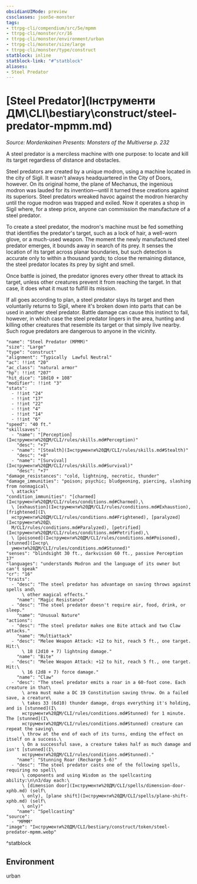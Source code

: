 ```yaml
---
obsidianUIMode: preview
cssclasses: json5e-monster
tags:
- ttrpg-cli/compendium/src/5e/mpmm
- ttrpg-cli/monster/cr/16
- ttrpg-cli/monster/environment/urban
- ttrpg-cli/monster/size/large
- ttrpg-cli/monster/type/construct
statblock: inline
statblock-link: "#^statblock"
aliases:
- Steel Predator
---
```

# [Steel Predator](Інструменти ДМ\CLI\bestiary\construct/steel-predator-mpmm.md)
*Source: Mordenkainen Presents: Monsters of the Multiverse p. 232*  

A steel predator is a merciless machine with one purpose: to locate and kill its target regardless of distance and obstacles.

Steel predators are created by a unique modron, using a machine located in the city of Sigil. It wasn't always headquartered in the City of Doors, however. On its original home, the plane of Mechanus, the ingenious modron was lauded for its invention—until it turned these creations against its superiors. Steel predators wreaked havoc against the modron hierarchy until the rogue modron was trapped and exiled. Now it operates a shop in Sigil where, for a steep price, anyone can commission the manufacture of a steel predator.

To create a steel predator, the modron's machine must be fed something that identifies the predator's target, such as a lock of hair, a well-worn glove, or a much-used weapon. The moment the newly manufactured steel predator emerges, it bounds away in search of its prey. It senses the location of its target across planar boundaries, but such detection is accurate only to within a thousand yards; to close the remaining distance, the steel predator locates its prey by sight and smell.

Once battle is joined, the predator ignores every other threat to attack its target, unless other creatures prevent it from reaching the target. In that case, it does what it must to fulfill its mission.

If all goes according to plan, a steel predator slays its target and then voluntarily returns to Sigil, where it's broken down into parts that can be used in another steel predator. Battle damage can cause this instinct to fail, however, in which case the steel predator lingers in the area, hunting and killing other creatures that resemble its target or that simply live nearby. Such rogue predators are dangerous to anyone in the vicinity.

```statblock
"name": "Steel Predator (MPMM)"
"size": "Large"
"type": "construct"
"alignment": "Typically  Lawful Neutral"
"ac": !!int "20"
"ac_class": "natural armor"
"hp": !!int "207"
"hit_dice": "18d10 + 108"
"modifier": !!int "3"
"stats":
  - !!int "24"
  - !!int "17"
  - !!int "22"
  - !!int "4"
  - !!int "14"
  - !!int "6"
"speed": "40 ft."
"skillsaves":
  - "name": "[Perception](Інструменти%20ДМ/CLI/rules/skills.md#Perception)"
    "desc": "+7"
  - "name": "[Stealth](Інструменти%20ДМ/CLI/rules/skills.md#Stealth)"
    "desc": "+8"
  - "name": "[Survival](Інструменти%20ДМ/CLI/rules/skills.md#Survival)"
    "desc": "+7"
"damage_resistances": "cold, lightning, necrotic, thunder"
"damage_immunities": "poison; psychic; bludgeoning, piercing, slashing from nonmagical\
  \ attacks"
"condition_immunities": "[charmed](Інструменти%20ДМ/CLI/rules/conditions.md#Charmed),\
  \ [exhaustion](Інструменти%20ДМ/CLI/rules/conditions.md#Exhaustion), [frightened](І\
  нструменти%20ДМ/CLI/rules/conditions.md#Frightened), [paralyzed](Інструменти%20Д\
  М/CLI/rules/conditions.md#Paralyzed), [petrified](Інструменти%20ДМ/CLI/rules/conditions.md#Petrified),\
  \ [poisoned](Інструменти%20ДМ/CLI/rules/conditions.md#Poisoned), [stunned](Інстр\
  ументи%20ДМ/CLI/rules/conditions.md#Stunned)"
"senses": "blindsight 30 ft., darkvision 60 ft., passive Perception 17"
"languages": "understands Modron and the language of its owner but can't speak"
"cr": "16"
"traits":
  - "desc": "The steel predator has advantage on saving throws against spells and\
      \ other magical effects."
    "name": "Magic Resistance"
  - "desc": "The steel predator doesn't require air, food, drink, or sleep."
    "name": "Unusual Nature"
"actions":
  - "desc": "The steel predator makes one Bite attack and two Claw attacks."
    "name": "Multiattack"
  - "desc": "Melee Weapon Attack: +12 to hit, reach 5 ft., one target. Hit:\
      \ 18 (2d10 + 7) lightning damage."
    "name": "Bite"
  - "desc": "Melee Weapon Attack: +12 to hit, reach 5 ft., one target. Hit:\
      \ 16 (2d8 + 7) force damage."
    "name": "Claw"
  - "desc": "The steel predator emits a roar in a 60-foot cone. Each creature in that\
      \ area must make a DC 19 Constitution saving throw. On a failed save, a creature\
      \ takes 33 (6d10) thunder damage, drops everything it's holding, and is [stunned](І\
      нструменти%20ДМ/CLI/rules/conditions.md#Stunned) for 1 minute. The [stunned](І\
      нструменти%20ДМ/CLI/rules/conditions.md#Stunned) creature can repeat the saving\
      \ throw at the end of each of its turns, ending the effect on itself on a success.\
      \ On a successful save, a creature takes half as much damage and isn't [stunned](І\
      нструменти%20ДМ/CLI/rules/conditions.md#Stunned)."
    "name": "Stunning Roar (Recharge 5-6)"
  - "desc": "The steel predator casts one of the following spells, requiring no spell\
      \ components and using Wisdom as the spellcasting ability:\n\n3/day each:\
      \ [dimension door](Інструменти%20ДМ/CLI/spells/dimension-door-xphb.md) (self\
      \ only), [plane shift](Інструменти%20ДМ/CLI/spells/plane-shift-xphb.md) (self\
      \ only)"
    "name": "Spellcasting"
"source":
  - "MPMM"
"image": "Інструменти%20ДМ/CLI/bestiary/construct/token/steel-predator-mpmm.webp"
```
^statblock

## Environment

urban